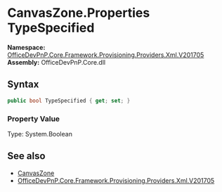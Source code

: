 # CanvasZone.Properties TypeSpecified
  

**Namespace:** [OfficeDevPnP.Core.Framework.Provisioning.Providers.Xml.V201705](OfficeDevPnP.Core.Framework.Provisioning.Providers.Xml.V201705.md)  
**Assembly:** OfficeDevPnP.Core.dll  
## Syntax
```C#
public bool TypeSpecified { get; set; }
```

### Property Value
Type: System.Boolean  

## See also
- [CanvasZone](OfficeDevPnP.Core.Framework.Provisioning.Providers.Xml.V201705.CanvasZone.md) 
- [OfficeDevPnP.Core.Framework.Provisioning.Providers.Xml.V201705](OfficeDevPnP.Core.Framework.Provisioning.Providers.Xml.V201705.md) 
